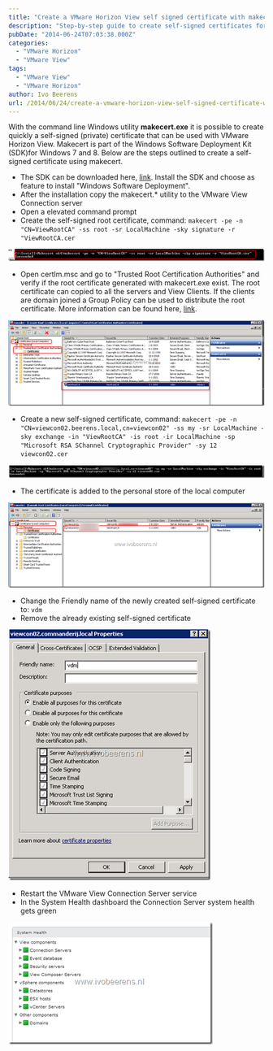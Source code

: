 ```yaml
---
title: "Create a VMware Horizon View self signed certificate with makecert"
description: "Step-by-step guide to create self-signed certificates for VMware Horizon View using makecert utility."
pubDate: "2014-06-24T07:03:38.000Z"
categories: 
  - "VMware Horizon"
  - "VMware View"
tags: 
  - "VMware View"
  - "VMware Horizon"
author: Ivo Beerens
url: /2014/06/24/create-a-vmware-horizon-view-self-signed-certificate-with-makecert/
---
```


With the command line Windows utility **makecert.exe** it is possible to create quickly a self-signed (private) certificate that can be used with VMware Horizon View. Makecert is part of the Windows Software Deployment Kit (SDK)for Windows 7 and 8. Below are the steps outlined to create a self-signed certificate using makecert.

- The SDK can be downloaded here, [link](http://www.microsoft.com/en-us/download/details.aspx?id=8279). Install the SDK and choose as feature to install "Windows Software Deployment".
- After the installation copy the makecert.* utility to the VMware View Connection server
- Open a elevated command prompt
- Create the self-signed root certificate, command: `makecert -pe -n "CN=ViewRootCA" -ss root -sr LocalMachine -sky signature -r "ViewRootCA.cer`

[![image](images/image_thumb6.png "image")](images/image7.png)

- Open certlm.msc and go to "Trusted Root Certification Authorities" and verify if the root certificate generated with makecert.exe exist. The root certificate can copied to all the servers and View Clients. If the clients are domain joined a Group Policy can be used to distribute the root certificate. More information can be found here, [link](http://technet.microsoft.com/en-us/library/cc772491.aspx).

[![image](images/image4_thumb1.png "image")](images/image41.png)

- Create a new self-signed certificate, command: `makecert -pe -n "CN=viewcon02.beerens.local,cn=viewcon02" -ss my -sr LocalMachine -sky exchange -in "ViewRootCA" -is root -ir LocalMachine -sp "Microsoft RSA SChannel Cryptographic Provider" -sy 12 viewcon02.cer`

[![image](images/image_thumb7.png "image")](images/image8.png)

- The certificate is added to the personal store of the local computer

[![image](images/image19_thumb.png "image")](images/image19.png)

- Change the Friendly name of the newly created self-signed certificate to: `vdm`
- Remove the already existing self-signed certificate

[![image](images/image16_thumb.png "image")](images/image16.png)

- Restart the VMware View Connection Server service
- In the System Health dashboard the Connection Server system health gets green

[![image](images/image23_thumb.png "image")](images/image23.png)